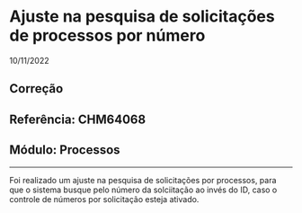 # Ajuste na pesquisa de solicitações de processos por número
10/11/2022
## Correção
## Referência: CHM64068
## Módulo: Processos
***

Foi realizado um ajuste na pesquisa de solicitações por processos, para que o sistema busque pelo número da solciitação ao invés do ID, caso o controle de números por solicitação esteja ativado.
